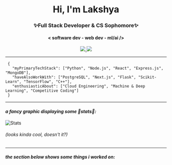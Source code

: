 <h1 align="center">Hi, I'm Lakshya</h1>
<h3 align="center">✨Full Stack Developer & CS Sophomore✨</h3>
<h4 align="center"> <b>< software dev - web dev - ml/ai /></b> </h4>
<p align = "center" ><a href = "https://www.linkedin.com/in/lakshya-malik/" target = "_blank"> <img src =  "https://img.shields.io/badge/LinkedIn-0077B5?style=for-the-badge&logo=linkedin&logoColor=white"> </a>
<a href = "https://lakshwrites.medium.com" target = "_blank"> <img src =  "https://img.shields.io/badge/Medium-12100E?style=for-the-badge&logo=medium&logoColor=white"> </a>
 
 
</p>

<hr />

```
 {
   "myPrimaryTechStack": ["Python", "Node.js", "React", "Express.js", "MongoDB"],
   "haveAlsoWorkWith": ["PostgreSQL", "Next.js", "Flask", "Scikit-Learn", "TensorFlow", "C++"],
   "enthusiasticAbout": ["Cloud Engineering", "Machine & Deep Learning", "Competitive Coding"]
 }
```
<hr/>

</p>

#### *a fancy graphic displaying some 💫stats💫:*

![Stats](https://github-readme-stats.vercel.app/api?username=outoflaksh&show_icons=true&theme=radical&count_private=true)

###### (looks kinda cool, doesn't it?)

<hr />

#### *the section below shows some things i worked on:*
